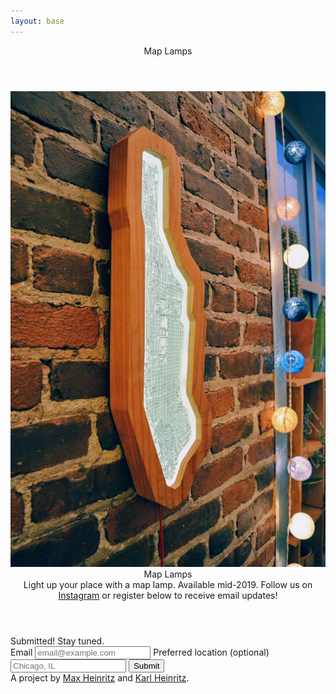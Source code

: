 ```yaml
---
layout: base
---
```


<div class="both">
  <header>
    <div class="logo top-logo">Map Lamps</div>
    <meta name="google-site-verification" content="zfXSxz_55F61Mv2x7mpmQWu3mKBy4v7YfcqpbvVUTuc" />
  </header>
  <img class="main-image" src="/brick.jpg" />
  <div class="right">
    <main>
      <header>
        <div class="logo">Map Lamps</div>
        <div class="description">
          Light up your place with a map lamp. Available mid-2019.
          Follow us on <a href="https://www.instagram.com/maplamps/">Instagram</a> or register below to receive email updates!
        </div>
      </header>
      <div class="form">
        <div class="thankyou">
          Submitted! Stay tuned.
        </div>
        <div class="body">
          <label class="email-label">
            Email
            <input type="email" placeholder="email@example.com" name="email" required />
          </label>
          <label>
            Preferred location (optional)
            <input type="text" placeholder="Chicago, IL" name="location" />
          </label>
          <button onclick="submitForm()">Submit</button>
        </div>
      </div>
    </main>
    <footer>A project by <a href="https://maxheinritz.com">Max Heinritz</a> and <a href="http://hfbusiness.com/Portals/0/SliderCollection/783/HFB_40X40_Slideshow2018_17.jpg">Karl Heinritz</a>.</footer>
  </div>
</div>
